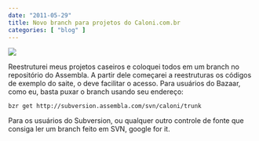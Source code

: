 ```yaml
---
date: "2011-05-29"
title: Novo branch para projetos do Caloni.com.br
categories: [ "blog" ]
---
```

[![](/images/3aDY3rK.png)](/images/fxh5Kvn.png)

Reestruturei meus projetos caseiros e coloquei todos em um branch no repositório do Assembla. A partir dele começarei a reestruturas os códigos de exemplo do saite, o deve facilitar o acesso. Para usuários do Bazaar, como eu, basta puxar o branch usando seu endereço:

    
    bzr get http://subversion.assembla.com/svn/caloni/trunk

Para os usuários do Subversion, ou qualquer outro controle de fonte que consiga ler um branch feito em SVN, google for it.
